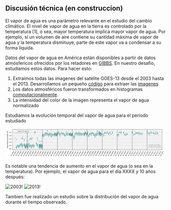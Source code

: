 ## Discusión técnica (**en construccion**)

El vapor de agua es una parámetro relevante en el estudio del cambio climático. El nivel de vapor de agua en la tierra es controlado por la temperatura [1], o sea, mayor temperatura implica mayor vapor de agua. Por ejemplo, sí un volumen de aire contiene su cantidad máxima de vapor de agua y la temperatura disminuye, parte de este vapor va a condensar a su forma líquida.

Datos del vapor de agua en América están disponibles a partir de datos atmósfericos ofrecidos por los retadores en [GIBBS](https://www.ncdc.noaa.gov/gibbs/year). En nuestro desafio, estudiamos estos datos. Para hacer esto:

1. Extraimos todas las imagenes del satélite GOES-13 desde el 2003 hasta el 2013. Desarrollamos un pequeño [código](/extractor_de_imagenes.sh) para extraer las [imagenes](/drive_de_las_imagenes)
2. Los datos atmosféricos fueron transformados en histogramas [computacionalmente](https://github.com/Migusb/CO-Afina2022/blob/master/CO-Afina2022.ipynb/).
3. La intensidad del color de la imagen representa el vapor de agua normalizado


Estudiamos la evolución temporal del vapor de agua para el periodo estudiado

![time_series!](/anexos/time_series.png)


Es notable una tendencia de aumento en el vapor de agua (o sea en la temperatura). Por ejemplo, el vapor de agua para el dia XXXX y 10 años después:

![2003!](/anexos/2003.png)
![2013!](/anexos/2013.png)



Tambien fue realizado un estudio sobre la distribución del vapor de agua durante el tiempo observado. 


